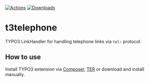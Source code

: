 [![Actions](https://github.com/visuellverstehen/t3telephone/workflows/TER/badge.svg)](https://github.com/visuellverstehen/t3telephone/actions)
[![Downloads](https://img.shields.io/packagist/dt/visuellverstehen/t3telephone.svg)](https://packagist.org/packages/visuellverstehen/t3telephone)

# t3telephone

TYPO3 LinkHandler for handling telephone links via `tel:` protocol.

## How to use

Install TYPO3 extension via [Composer](https://packagist.org/packages/visuellverstehen/t3telephone), [TER](https://extensions.typo3.org/extension/t3telephone/) or download and install manually.
